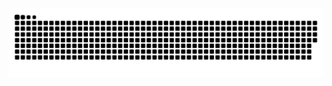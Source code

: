 
#
![Snake](https://github.com/iTzArshia/iTzArshia/blob/output/github-contribution-grid-snake-dark.svg)
#

